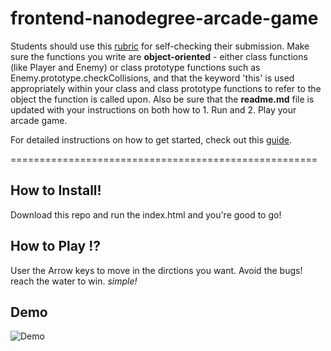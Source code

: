 frontend-nanodegree-arcade-game
===============================

Students should use this [rubric](https://review.udacity.com/#!/projects/2696458597/rubric) for self-checking their submission. Make sure the functions you write are **object-oriented** - either class functions (like Player and Enemy) or class prototype functions such as Enemy.prototype.checkCollisions, and that the keyword 'this' is used appropriately within your class and class prototype functions to refer to the object the function is called upon. Also be sure that the **readme.md** file is updated with your instructions on both how to 1. Run and 2. Play your arcade game.

For detailed instructions on how to get started, check out this [guide](https://docs.google.com/document/d/1v01aScPjSWCCWQLIpFqvg3-vXLH2e8_SZQKC8jNO0Dc/pub?embedded=true).

=====================================================
## How to Install!
Download this repo and run the index.html and you're good to go!

## How to Play !?
User the Arrow keys to move in the dirctions you want.
Avoid the bugs!
reach the water to win.
_simple!_

## Demo
![Demo](https://github.com/NajlaKSA/Frogger-game-Udacity-FEND/tree/master/images/demo.gif)

